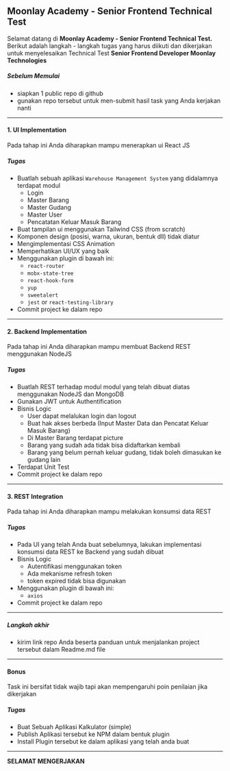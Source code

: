 
## Moonlay Academy - Senior Frontend Technical Test

Selamat datang di **Moonlay Academy - Senior Frontend Technical Test.**
Berikut adalah langkah - langkah tugas yang harus diikuti dan dikerjakan untuk menyelesaikan Technical Test **Senior Frontend Developer Moonlay Technologies**
##### Sebelum Memulai
- siapkan 1 public repo di github
- gunakan repo tersebut untuk men-submit hasil task yang Anda kerjakan nanti
------------
#### 1. UI Implementation
Pada tahap ini Anda diharapkan mampu menerapkan ui React JS
##### Tugas
- Buatlah sebuah aplikasi `Warehouse Management System` yang didalamnya terdapat modul
    - Login
    - Master Barang
    - Master Gudang
    - Master User
    - Pencatatan Keluar Masuk Barang
- Buat tampilan ui menggunakan Tailwind CSS (from scratch)
- Komponen design (posisi, warna, ukuran, bentuk dll) tidak diatur
- Mengimplementasi CSS Animation
- Memperhatikan UI/UX yang baik
- Menggunakan plugin di bawah ini:
    - `react-router`
    - `mobx-state-tree`
    - `react-hook-form`
    - `yup`
    - `sweetalert`
    - `jest` or `react-testing-library`
- Commit project ke dalam repo
------------
#### 2. Backend Implementation
Pada tahap ini Anda diharapkan mampu membuat Backend REST menggunakan NodeJS
##### Tugas
- Buatlah REST terhadap modul modul yang telah dibuat diatas menggunakan NodeJS dan MongoDB
- Gunakan JWT untuk Authentification
- Bisnis Logic
    - User dapat melalukan login dan logout
    - Buat hak akses berbeda (Input Master Data dan Pencatat Keluar Masuk Barang)
    - Di Master Barang terdapat picture
    - Barang yang sudah ada tidak bisa didaftarkan kembali
    - Barang yang belum pernah keluar gudang, tidak boleh dimasukan ke gudang lain
- Terdapat Unit Test
- Commit project ke dalam repo
------------
#### 3. REST Integration
Pada tahap ini Anda diharapkan mampu melakukan konsumsi data REST
##### Tugas
- Pada UI yang telah Anda buat sebelumnya, lakukan implementasi konsumsi data REST ke Backend yang sudah dibuat
- Bisnis Logic
    - Autentifikasi menggunakan token
    - Ada mekanisme refresh token
    - token expired tidak bisa digunakan
- Menggunakan plugin di bawah ini:
    - `axios`
- Commit project ke dalam repo

------------
##### Langkah akhir
- kirim link repo Anda beserta panduan untuk menjalankan project tersebut dalam Readme.md file

------------
#### Bonus
Task ini bersifat tidak wajib tapi akan mempengaruhi poin penilaian jika dikerjakan
##### Tugas
- Buat Sebuah Aplikasi Kalkulator (simple)
- Publish Aplikasi tersebut ke NPM dalam bentuk plugin
- Install Plugin tersebut ke dalam aplikasi yang telah anda buat
------------
**SELAMAT MENGERJAKAN**
